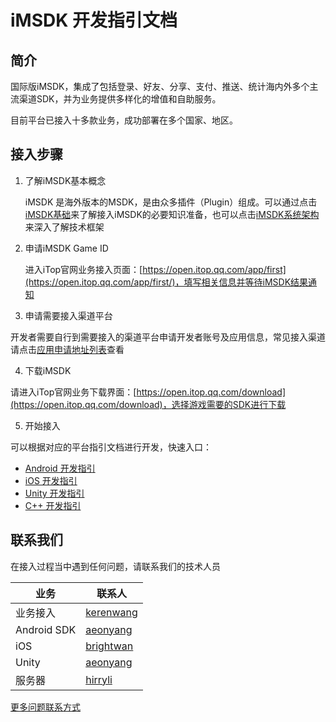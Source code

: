 
# iMSDK 开发指引文档

## 简介

国际版iMSDK，集成了包括登录、好友、分享、支付、推送、统计海内外多个主流渠道SDK，并为业务提供多样化的增值和自助服务。 

目前平台已接入十多款业务，成功部署在多个国家、地区。


## 接入步骤

1. 了解iMSDK基本概念

   iMSDK 是海外版本的MSDK，是由众多插件（Plugin）组成。可以通过点击[iMSDK基础](Pre/setup.md)来了解接入iMSDK的必要知识准备，也可以点击[iMSDK系统架构](Pre/arch.md)来深入了解技术框架
    
2. 申请iMSDK Game ID
   
   进入iTop官网业务接入页面：[https://open.itop.qq.com/app/first](https://open.itop.qq.com/app/first/)，填写相关信息并等待iMSDK结果通知
   
3. 申请需要接入渠道平台

  开发者需要自行到需要接入的渠道平台申请开发者账号及应用信息，常见接入渠道请点击[应用申请地址列表](Pre/channellink.md)查看

4. 下载iMSDK

  请进入iTop官网业务下载界面：[https://open.itop.qq.com/download](https://open.itop.qq.com/download)，选择游戏需要的SDK进行下载

5. 开始接入

  可以根据对应的平台指引文档进行开发，快速入口：
  
  * [Android 开发指引](Android/README.md)
  * [iOS 开发指引](iOS/README.md)
  * [Unity 开发指引](Unity/README.md)
  * [C++ 开发指引](Cpp/README.md)

## 联系我们

在接入过程当中遇到任何问题，请联系我们的技术人员

| 业务 | 联系人 |
| -- | -- |
| 业务接入 | [kerenwang](kerenwang@tencent.com) |
| Android SDK | [aeonyang](aeonyang@tencent.com) |
| iOS | [brightwan](brightwan@tencent.com) |
| Unity | [aeonyang](aeonyang@tencent.com) |
| 服务器 | [hirryli](hirryli@tencent.com) |

[更多问题联系方式](Pre/contact.d)







